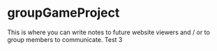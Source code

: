 # groupGameProject

This is where you can write notes to future website viewers and / or to group members to communicate.
Test 3
